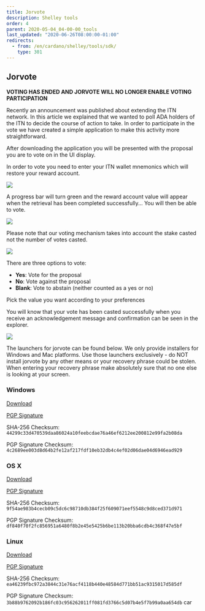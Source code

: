 ```yaml
---
title: Jorvote
description: Shelley tools
order: 4
parent: 2020-05-04_04-00-00_tools
last_updated: "2020-06-26T08:00:00-01:00"
redirects:
  - from: /en/cardano/shelley/tools/sdk/
    type: 301
---
```

## Jorvote

**VOTING HAS ENDED AND JORVOTE WILL NO LONGER ENABLE VOTING PARTICIPATION**

Recently an announcement was published about extending the ITN network. In this article we explained that we wanted to poll ADA holders of the ITN to decide the course of action to take. In order to participate in the vote we have created a simple application to make this activity more straightforward. 

After downloading the application you will be presented with the proposal you are to vote on in the UI display. 

In order to vote you need to enter your ITN wallet mnemonics which will restore your reward account. 

![](https://testnets-cardano.netlify.app/images/jorvote-image3.png)

A progress bar will turn green and the reward account value will appear when the retrieval has been completed successfully... You will then be able to vote.

![](https://testnets-cardano.netlify.app/images/jorvote-image4.png)

Please note that our voting mechanism takes into account the stake casted not the number of votes casted.

![](https://testnets-cardano.netlify.app/images/jorvote-image6.png)

There are three options to vote:

* **Yes**: Vote for the proposal
* **No**: Vote against the proposal
* **Blank**: Vote to abstain (neither counted as a yes or no)

Pick the value you want according to your preferences

You will know that your vote has been casted successfully when you receive an acknowledgement message and confirmation can be seen in the explorer.

![](https://testnets-cardano.netlify.app/images/jorvote-image1.png)

The launchers for jorvote can be found below. We only provide installers for Windows and Mac platforms. Use those launchers exclusively - do NOT install jorvote by any other means or your recovery phrase could be stolen. When entering your recovery phrase make absolutely sure that no one else is looking at your screen.

### Windows

[Download](https://s3.eu-west-2.amazonaws.com/update-jormungandr-incentivized.iohk.io/jorvote-v1.0.1-x86_64-pc-windows-msvc-default-signed.zip)

[PGP Signature](https://s3.eu-west-2.amazonaws.com/update-jormungandr-incentivized.iohk.io/jorvote-v1.0.1-x86_64-pc-windows-msvc-default-signed.zip.asc)

SHA-256 Checksum: `44299c33d470539daa86024a10feebcdae76a46ef6212ee200812e99fa2b08da`

PGP Signature Checksum: `4c2689ee003d8d64b2fe12af217fdf10eb32db4c4ef02d06dae04d6946ead929`

### OS X

[Download](https://s3.eu-west-2.amazonaws.com/update-jormungandr-incentivized.iohk.io/jorvote-v1.0.1-x86_64-apple-darwin-default-signed.tar.gz)

[PGP Signature](https://s3.eu-west-2.amazonaws.com/update-jormungandr-incentivized.iohk.io/jorvote-v1.0.1-x86_64-apple-darwin-default-signed.tar.gz.asc)

SHA-256 Checksum: `9f54ae983b4cecb09c5dc6c98710db384f25f609071eef5548c9d8ced371d971`

PGP Signature Checksum: `df840f70f2fc856951a6480f8b2e45e5425b6be113b20bba6cdb4c368f47e5bf`

### Linux

[Download](https://s3.eu-west-2.amazonaws.com/update-jormungandr-incentivized.iohk.io/jorvote-v1.0.1-x86_64-unknown-linux-gnu-default.tar.gz)

[PGP Signature](https://s3.eu-west-2.amazonaws.com/update-jormungandr-incentivized.iohk.io/jorvote-v1.0.1-x86_64-unknown-linux-gnu-default.tar.gz.asc)

SHA-256 Checksum: `ea46239fbc972a3844c31e76acf4118b440e48584d771bb51ac9315017d585df`

PGP Signature Checksum: `3b88b9762092b186fc03c956262011ff081fd3766c5d07b4e5f7b99a0aa654db`
car